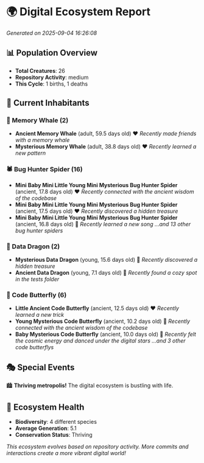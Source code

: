 # 🌍 Digital Ecosystem Report
*Generated on 2025-09-04 16:26:08*

## 📊 Population Overview
- **Total Creatures**: 26
- **Repository Activity**: medium
- **This Cycle**: 1 births, 1 deaths

## 👥 Current Inhabitants

### 🐋 Memory Whale (2)
- **Ancient Memory Whale** (adult, 59.5 days old) ❤️
  *Recently made friends with a memory whale*
- **Mysterious Memory Whale** (adult, 38.8 days old) ❤️
  *Recently learned a new pattern*

### 🕷️ Bug Hunter Spider (16)
- **Mini Baby Mini Little Young Mini Mysterious Bug Hunter Spider** (ancient, 17.8 days old) ❤️
  *Recently connected with the ancient wisdom of the codebase*
- **Mini Baby Mini Little Young Mini Mysterious Bug Hunter Spider** (ancient, 17.5 days old) ❤️
  *Recently discovered a hidden treasure*
- **Mini Baby Mini Little Young Mini Mysterious Bug Hunter Spider** (ancient, 16.8 days old) 💛
  *Recently learned a new song*
  *...and 13 other bug hunter spiders*

### 🐉 Data Dragon (2)
- **Mysterious Data Dragon** (young, 15.6 days old) 💛
  *Recently discovered a hidden treasure*
- **Ancient Data Dragon** (young, 7.1 days old) 💚
  *Recently found a cozy spot in the tests folder*

### 🦋 Code Butterfly (6)
- **Little Ancient Code Butterfly** (ancient, 12.5 days old) ❤️
  *Recently learned a new trick*
- **Young Mysterious Code Butterfly** (ancient, 10.2 days old) 💛
  *Recently connected with the ancient wisdom of the codebase*
- **Baby Mysterious Code Butterfly** (ancient, 10.0 days old) 💛
  *Recently felt the cosmic energy and danced under the digital stars*
  *...and 3 other code butterflys*

## 🎭 Special Events

🏙️ **Thriving metropolis!** The digital ecosystem is bustling with life.

## 🔬 Ecosystem Health
- **Biodiversity**: 4 different species
- **Average Generation**: 5.1
- **Conservation Status**: Thriving

*This ecosystem evolves based on repository activity. More commits and interactions create a more vibrant digital world!*